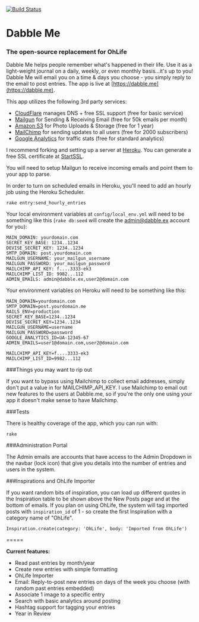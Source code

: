 [![Build Status](https://travis-ci.org/parterburn/dabble.me.svg?branch=master)](https://travis-ci.org/parterburn/dabble.me)

# Dabble Me
### The open-source replacement for OhLife

Dabble Me helps people remember what's happened in their life. Use it as a light-weight journal on a daily, weekly, or even monthly basis...it's up to you! Dabble Me will email you on a time & days you choose - you simply reply to the email to post entries. The app is live at [https://dabble.me](https://dabble.me).

This app utilizes the following 3rd party services:

* [CloudFlare](http://cloudflare.com) manages DNS + free SSL support (free for basic service)
* [Mailgun](http://www.mailgun.com/rackspace) for Sending & Receiving Email (free for 50k emails per month)
* [Amazon S3](http://aws.amazon.com) for Photo Uploads & Storage (free for 1 year)
* [MailChimp](http://mailchimp.com) for sending updates to all users (free for 2000 subscribers)
* [Google Analytics](http://google.com/analytics) for traffic stats (free for standard analytics)

I recommend forking and setting up a server at [Heroku](https://heroku.com/). You can generate a free SSL certificate at [StartSSL](https://www.startssl.com/).

You will need to setup Mailgun to receive incoming emails and point them to your app to parse.

In order to turn on scheduled emails in Heroku, you'll need to add an hourly job using the Heroku Scheduler.
```
rake entry:send_hourly_entries
```

Your local environment variables at ```config/local_env.yml``` will need to be something like this (```rake db:seed``` will create the admin@dabble.ex account for you):

```
MAIN_DOMAIN: yourdomain.com
SECRET_KEY_BASE: 1234..1234
DEVISE_SECRET_KEY: 1234..1234
SMTP_DOMAIN: post.yourdomain.com
MAILGUN_USERNAME: your_mailgun_username
MAILGUN_PASSWORD: your_mailgun_password
MAILCHIMP_API_KEY: f....3333-ek3
MAILCHIMP_LIST_ID: 9982...112
ADMIN_EMAILS: admin@dabble.ex,user2@domain.com
```

Your environment variables on Heroku will need to be something like this:

```
MAIN_DOMAIN=yourdomain.com
SMTP_DOMAIN=post.yourdomain.me
RAILS_ENV=production
SECRET_KEY_BASE=1234..1234
DEVISE_SECRET_KEY=1234..1234
MAILGUN_USERNAME=username
MAILGUN_PASSWORD=password
GOOGLE_ANALYTICS_ID=UA-12345-67
ADMIN_EMAILS=user1@domain.com,user2@domain.com

MAILCHIMP_API_KEY=f....3333-ek3
MAILCHIMP_LIST_ID=9982...112
```

###Things you may want to rip out

If you want to bypass using Mailchimp to collect email addresses, simply don't put a value in for MAILCHIMP_API_KEY. I use Mailchimp to email out new features to the users at Dabble.me, so if you're the only one using your app it doesn't make sense to have Mailchimp.


###Tests

There is healthy coverage of the app, which you can run with:

```
rake
```

###Administration Portal

The Admin emails are accounts that have access to the Admin Dropdown in the navbar (lock icon) that give you details into the number of entries and users in the system.

###Inspirations and OhLife Importer

If you want random bits of inspiration, you can load up different quotes in the Inspiration table to be shown above the New Posts page and at the bottom of emails. If you plan on using OhLife, the system will tag imported posts with ```inspiration_id``` of 1 - so create the first Inspiration with a category name of "OhLife".

```
Inspiration.create(category: 'OhLife', body: 'Imported from OhLife')
```

=====

**Current features:**

* Read past entries by month/year
* Create new entries with simple formatting
* OhLife Importer
* Email: Reply-to-post new entries on days of the week you choose (with random past entries embedded)
* Associate 1 image to a specific entry
* Search with basic analytics around posting
* Hashtag support for tagging your entries
* Year in Review
